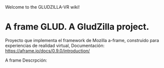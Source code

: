 Welcome to the GLUDZILLA-VR wiki!

# A frame GLUD. A GludZilla project.

Proyecto que implementa el framework de Mozilla a-frame, construido para experiencias de realidad virtual,
Documentación: https://aframe.io/docs/0.9.0/introduction/

A frame Descrpción: